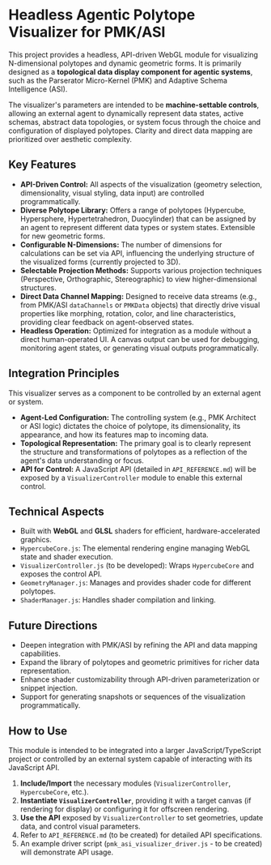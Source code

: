 # Headless Agentic Polytope Visualizer for PMK/ASI

This project provides a headless, API-driven WebGL module for visualizing N-dimensional polytopes and dynamic geometric forms. It is primarily designed as a **topological data display component for agentic systems**, such as the Parserator Micro-Kernel (PMK) and Adaptive Schema Intelligence (ASI).

The visualizer's parameters are intended to be **machine-settable controls**, allowing an external agent to dynamically represent data states, active schemas, abstract data topologies, or system focus through the choice and configuration of displayed polytopes. Clarity and direct data mapping are prioritized over aesthetic complexity.

## Key Features

*   **API-Driven Control:** All aspects of the visualization (geometry selection, dimensionality, visual styling, data input) are controlled programmatically.
*   **Diverse Polytope Library:** Offers a range of polytopes (Hypercube, Hypersphere, Hypertetrahedron, Duocylinder) that can be assigned by an agent to represent different data types or system states. Extensible for new geometric forms.
*   **Configurable N-Dimensions:** The number of dimensions for calculations can be set via API, influencing the underlying structure of the visualized forms (currently projected to 3D).
*   **Selectable Projection Methods:** Supports various projection techniques (Perspective, Orthographic, Stereographic) to view higher-dimensional structures.
*   **Direct Data Channel Mapping:** Designed to receive data streams (e.g., from PMK/ASI `dataChannels` or `PMKData` objects) that directly drive visual properties like morphing, rotation, color, and line characteristics, providing clear feedback on agent-observed states.
*   **Headless Operation:** Optimized for integration as a module without a direct human-operated UI. A canvas output can be used for debugging, monitoring agent states, or generating visual outputs programmatically.

## Integration Principles

This visualizer serves as a component to be controlled by an external agent or system.

*   **Agent-Led Configuration:** The controlling system (e.g., PMK Architect or ASI logic) dictates the choice of polytope, its dimensionality, its appearance, and how its features map to incoming data.
*   **Topological Representation:** The primary goal is to clearly represent the structure and transformations of polytopes as a reflection of the agent's data understanding or focus.
*   **API for Control:** A JavaScript API (detailed in `API_REFERENCE.md`) will be exposed by a `VisualizerController` module to enable this external control.

## Technical Aspects

*   Built with **WebGL** and **GLSL** shaders for efficient, hardware-accelerated graphics.
*   `HypercubeCore.js`: The elemental rendering engine managing WebGL state and shader execution.
*   `VisualizerController.js` (to be developed): Wraps `HypercubeCore` and exposes the control API.
*   `GeometryManager.js`: Manages and provides shader code for different polytopes.
*   `ShaderManager.js`: Handles shader compilation and linking.

## Future Directions

*   Deepen integration with PMK/ASI by refining the API and data mapping capabilities.
*   Expand the library of polytopes and geometric primitives for richer data representation.
*   Enhance shader customizability through API-driven parameterization or snippet injection.
*   Support for generating snapshots or sequences of the visualization programmatically.

## How to Use

This module is intended to be integrated into a larger JavaScript/TypeScript project or controlled by an external system capable of interacting with its JavaScript API.

1.  **Include/Import** the necessary modules (`VisualizerController`, `HypercubeCore`, etc.).
2.  **Instantiate `VisualizerController`**, providing it with a target canvas (if rendering for display) or configuring it for offscreen rendering.
3.  **Use the API** exposed by `VisualizerController` to set geometries, update data, and control visual parameters.
4.  Refer to `API_REFERENCE.md` (to be created) for detailed API specifications.
5.  An example driver script (`pmk_asi_visualizer_driver.js` - to be created) will demonstrate API usage.
